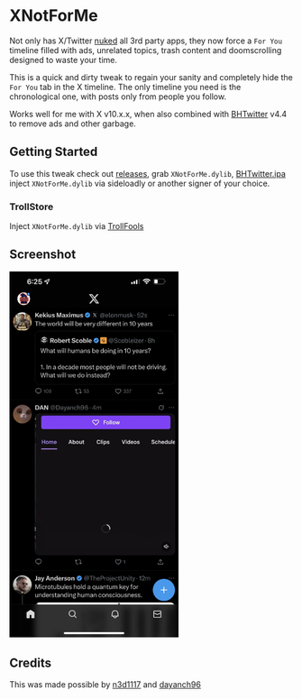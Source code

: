 # XNotForMe
Not only has X/Twitter [nuked](https://tapbots.com/tweetbot/) all 3rd party apps, they now force a `For You` timeline filled with ads, unrelated topics, trash content and doomscrolling designed to waste your time. 

This is a quick and dirty tweak to regain your sanity and completely hide the `For You` tab in the X timeline.
The only timeline you need is the chronological one, with posts only from people you follow.

Works well for me with X v10.x.x, when also combined with [BHTwitter](https://github.com/BandarHL/BHTwitter) v4.4 to remove ads and other garbage.

## Getting Started
To use this tweak check out [releases](), grab `XNotForMe.dylib`, [BHTwitter.ipa](https://github.com/BandarHL/BHTwitter) inject `XNotForMe.dylib` via sideloadly or another signer of your choice.

### TrollStore 
Inject `XNotForMe.dylib` via [TrollFools](https://github.com/Lessica/TrollFools)

## Screenshot
<img src="assets/screenshot.jpeg" width="300">


## Credits
This was made possible by [n3d1117](https://github.com/n3d1117/XNotForMe) and [dayanch96](https://github.com/dayanch96/XNotForMe)